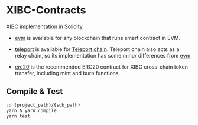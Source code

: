 # XIBC-Contracts

[XIBC](https://chain-docs.teleport.network/modules/XIBC) implementation in Solidity.

* [evm](./evm.md) is available for any blockchain that runs smart contract in EVM.

* [teleport](./teleport.md) is available for [Teleport chain](https://chain-docs.teleport.network). Teleport chain also acts as a relay chain, so its implementation has some minor differences from [evm](./evm).

* [erc20](./erc20.md) is the recommended ERC20 contract for XIBC cross-chain token transfer, including mint and burn functions.

## Compile & Test

```bash
cd {project_path}/{sub_path}
yarn & yarn compile
yarn test
```

